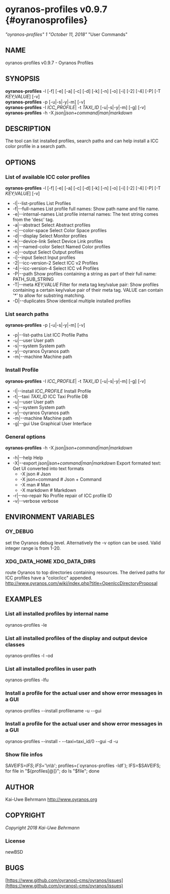 # oyranos\-profiles v0.9.7 {#oyranosprofiles}
*"oyranos\-profiles"* *1* *"October 11, 2018"* "User Commands"
## NAME
oyranos\-profiles v0.9.7 \- Oyranos Profiles
## SYNOPSIS
**oyranos\-profiles** \-l [\-f] [\-e] [\-a] [\-c] [\-d] [\-k] [\-n] [\-o] [\-i] [\-2] [\-4] [\-P] [\-T *KEY;VALUE*] [\-v]
<br />
**oyranos\-profiles** \-p [\-u|\-s|\-y|\-m] [\-v]
<br />
**oyranos\-profiles** \-I *ICC\_PROFILE*|  \-t *TAXI\_ID* [\-u|\-s|\-y|\-m] [\-g] [\-v]
<br />
**oyranos\-profiles** \-h \-X *json|json+command|man|markdown*
## DESCRIPTION
The tool can list installed profiles, search paths and can help install a ICC color profile in a search path.
## OPTIONS
### List of available ICC color profiles
**oyranos\-profiles** \-l [\-f] [\-e] [\-a] [\-c] [\-d] [\-k] [\-n] [\-o] [\-i] [\-2] [\-4] [\-P] [\-T *KEY;VALUE*] [\-v]

* \-l|\-\-list\-profiles	List Profiles
* \-f|\-\-full\-names	List profile full names: Show path name and file name.
* \-e|\-\-internal\-names	List profile internal names: The text string comes from the 'desc' tag.
* \-a|\-\-abstract	Select Abstract profiles
* \-c|\-\-color\-space	Select Color Space profiles
* \-d|\-\-display	Select Monitor profiles
* \-k|\-\-device\-link	Select Device Link profiles
* \-n|\-\-named\-color	Select Named Color profiles
* \-o|\-\-output	Select Output profiles
* \-i|\-\-input	Select Input profiles
* \-2|\-\-icc\-version\-2	Select ICC v2 Profiles
* \-4|\-\-icc\-version\-4	Select ICC v4 Profiles
* \-P|\-\-path	Show profiles containing a string as part of their full name: PATH\_SUB\_STRING
* \-T|\-\-meta *KEY;VALUE*	Filter for meta tag key/value pair: Show profiles containing a certain key/value pair of their meta tag. VALUE can contain '*' to allow for substring matching.
* \-D|\-\-duplicates	Show identical multiple installed profiles

### List search paths
**oyranos\-profiles** \-p [\-u|\-s|\-y|\-m] [\-v]

* \-p|\-\-list\-paths	List ICC Profile Paths
* \-u|\-\-user	User path
* \-s|\-\-system	System path
* \-y|\-\-oyranos	Oyranos path
* \-m|\-\-machine	Machine path

### Install Profile
**oyranos\-profiles** \-I *ICC\_PROFILE*|  \-t *TAXI\_ID* [\-u|\-s|\-y|\-m] [\-g] [\-v]

* \-I|\-\-install *ICC\_PROFILE*	Install Profile
* \-t|\-\-taxi *TAXI\_ID*	ICC Taxi Profile DB
* \-u|\-\-user	User path
* \-s|\-\-system	System path
* \-y|\-\-oyranos	Oyranos path
* \-m|\-\-machine	Machine path
* \-g|\-\-gui	Use Graphical User Interface

### General options
**oyranos\-profiles** \-h \-X *json|json+command|man|markdown*

* \-h|\-\-help	Help
* \-X|\-\-export *json|json+command|man|markdown*	Export formated text: Get UI converted into text formats
   * \-X json		# Json
   * \-X json+command		# Json + Command
   * \-X man		# Man
   * \-X markdown		# Markdown
* \-r|\-\-no\-repair	No Profile repair of ICC profile ID
* \-v|\-\-verbose	verbose

## ENVIRONMENT VARIABLES
### OY\_DEBUG
set the Oyranos debug level. Alternatively the \-v option can be used. Valid integer range is from 1\-20.
### XDG\_DATA\_HOME XDG\_DATA\_DIRS
route Oyranos to top directories containing resources. The derived paths for ICC profiles have a "color/icc" appended. http://www.oyranos.com/wiki/index.php?title=OpenIccDirectoryProposal  
## EXAMPLES
### List all installed profiles by internal name
oyranos\-profiles \-le 
### List all installed profiles of the display and output device classes
oyranos\-profiles \-l \-od 
### List all installed profiles in user path
oyranos\-profiles \-lfu 
### Install a profile for the actual user and show error messages in a GUI
oyranos\-profiles \-\-install profilename \-u \-\-gui 
### Install a profile for the actual user and show error messages in a GUI
oyranos\-profiles \-\-install \- \-\-taxi=taxi\_id/0 \-\-gui \-d \-u 
### Show file infos
SAVEIFS=$IFS ; IFS=$'\n\b'; profiles=(\`oyranos\-profiles \-ldf\`); IFS=$SAVEIFS; for file in "${profiles[@]}"; do ls "$file"; done  
## AUTHOR
Kai\-Uwe Behrmann http://www.oyranos.org
## COPYRIGHT
*Copyright 2018 Kai\-Uwe Behrmann*


### License
newBSD
## BUGS
[https://www.github.com/oyranos\-cms/oyranos/issues](https://www.github.com/oyranos\-cms/oyranos/issues)

